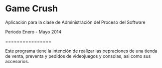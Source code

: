 Game Crush
=========

Aplicación para la clase de Administración del Proceso del Software

Periodo Enero - Mayo 2014


================

Este programa tiene la intención de realizar las oepraciones de una tienda de venta, preventa y pedidos de videojuegos y consolas, asi como sus accesorios.
